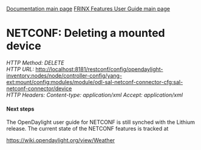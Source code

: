 [Documentation main page](https://frinxio.github.io/Frinx-docs/)
[FRINX Features User Guide main page](https://frinxio.github.io/Frinx-docs/FRINX_ODL_Distribution/Carbon/user_guide.html)
# NETCONF: Deleting a mounted device

*HTTP Method: DELETE*  
*HTTP URL:* <http://localhost:8181/restconf/config/opendaylight-inventory:nodes/node/controller-config/yang-ext:mount/config:modules/module/odl-sal-netconf-connector-cfg:sal-netconf-connector/device>  
*HTTP Headers:* *Content-type: application/xml* *Accept: application/xml*

#### Next steps

The OpenDaylight user guide for NETCONF is still synched with the Lithium release. The current state of the NETCONF features is tracked at

<https://wiki.opendaylight.org/view/Weather>
